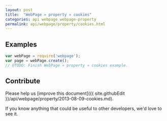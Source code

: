```yaml
---
layout: post
title:  "WebPage » property » cookies"
categories: api webpage webpage-property
permalink: api/webpage/property/cookies.html
---
```


## Examples

```javascript
var webPage = require('webpage');
var page = webPage.create();
// @TODO: Finish WebPage » property » cookies example.
```

## Contribute

Please help us [improve this document]({{ site.githubEdit }}/api/webpage/property/2013-08-09-cookies.md).

If you know anything that could be useful to other developers, we'd love to see it.


